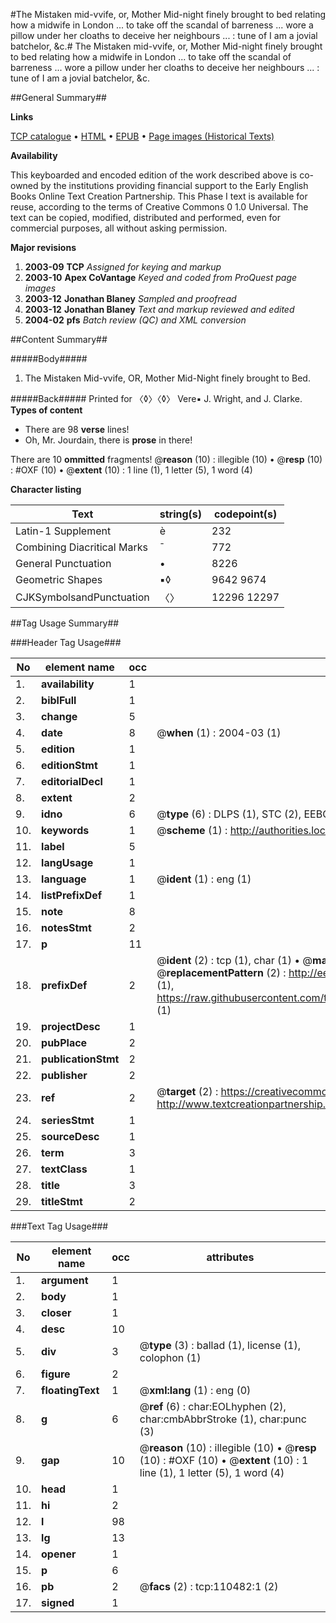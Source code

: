 #The Mistaken mid-vvife, or, Mother Mid-night finely brought to bed relating how a midwife in London ... to take off the scandal of barreness ... wore a pillow under her cloaths to deceive her neighbours ... : tune of I am a jovial batchelor, &c.#
The Mistaken mid-vvife, or, Mother Mid-night finely brought to bed relating how a midwife in London ... to take off the scandal of barreness ... wore a pillow under her cloaths to deceive her neighbours ... : tune of I am a jovial batchelor, &c.

##General Summary##

**Links**

[TCP catalogue](http://www.ota.ox.ac.uk/tcp/)  • 
[HTML](http://tei.it.ox.ac.uk/tcp/Texts-HTML/free/A51/A51012.html)  • 
[EPUB](http://tei.it.ox.ac.uk/tcp/Texts-EPUB/free/A51/A51012.epub) • 
[Page images (Historical Texts)](https://data.historicaltexts.jisc.ac.uk/view?pubId=eebo-31355468e&pageId=eebo-31355468e-110482-1)

**Availability**

This keyboarded and encoded edition of the
	       work described above is co-owned by the institutions
	       providing financial support to the Early English Books
	       Online Text Creation Partnership. This Phase I text is
	       available for reuse, according to the terms of Creative
	       Commons 0 1.0 Universal. The text can be copied,
	       modified, distributed and performed, even for
	       commercial purposes, all without asking permission.

**Major revisions**

1. __2003-09__ __TCP__ *Assigned for keying and markup*
1. __2003-10__ __Apex CoVantage__ *Keyed and coded from ProQuest page images*
1. __2003-12__ __Jonathan Blaney__ *Sampled and proofread*
1. __2003-12__ __Jonathan Blaney__ *Text and markup reviewed and edited*
1. __2004-02__ __pfs__ *Batch review (QC) and XML conversion*

##Content Summary##

#####Body#####

1. The Mistaken Mid-vvife, OR, 
Mother Mid-Night finely brought to Bed.

#####Back#####
Printed for  〈◊〉〈◊〉 Vere▪ J. Wright, and J. Clarke.
**Types of content**

  * There are 98 **verse** lines!
  * Oh, Mr. Jourdain, there is **prose** in there!

There are 10 **ommitted** fragments! 
 @__reason__ (10) : illegible (10)  •  @__resp__ (10) : #OXF (10)  •  @__extent__ (10) : 1 line (1), 1 letter (5), 1 word (4)

**Character listing**


|Text|string(s)|codepoint(s)|
|---|---|---|
|Latin-1 Supplement|è|232|
|Combining             Diacritical Marks|̄|772|
|General Punctuation|•|8226|
|Geometric Shapes|▪◊|9642 9674|
|CJKSymbolsandPunctuation|〈〉|12296 12297|

##Tag Usage Summary##

###Header Tag Usage###

|No|element name|occ|attributes|
|---|---|---|---|
|1.|__availability__|1||
|2.|__biblFull__|1||
|3.|__change__|5||
|4.|__date__|8| @__when__ (1) : 2004-03 (1)|
|5.|__edition__|1||
|6.|__editionStmt__|1||
|7.|__editorialDecl__|1||
|8.|__extent__|2||
|9.|__idno__|6| @__type__ (6) : DLPS (1), STC (2), EEBO-CITATION (1), OCLC (1), VID (1)|
|10.|__keywords__|1| @__scheme__ (1) : http://authorities.loc.gov/ (1)|
|11.|__label__|5||
|12.|__langUsage__|1||
|13.|__language__|1| @__ident__ (1) : eng (1)|
|14.|__listPrefixDef__|1||
|15.|__note__|8||
|16.|__notesStmt__|2||
|17.|__p__|11||
|18.|__prefixDef__|2| @__ident__ (2) : tcp (1), char (1)  •  @__matchPattern__ (2) : ([0-9\-]+):([0-9IVX]+) (1), (.+) (1)  •  @__replacementPattern__ (2) : http://eebo.chadwyck.com/downloadtiff?vid=$1&page=$2 (1), https://raw.githubusercontent.com/textcreationpartnership/Texts/master/tcpchars.xml#$1 (1)|
|19.|__projectDesc__|1||
|20.|__pubPlace__|2||
|21.|__publicationStmt__|2||
|22.|__publisher__|2||
|23.|__ref__|2| @__target__ (2) : https://creativecommons.org/publicdomain/zero/1.0/ (1), http://www.textcreationpartnership.org/docs/. (1)|
|24.|__seriesStmt__|1||
|25.|__sourceDesc__|1||
|26.|__term__|3||
|27.|__textClass__|1||
|28.|__title__|3||
|29.|__titleStmt__|2||


###Text Tag Usage###

|No|element name|occ|attributes|
|---|---|---|---|
|1.|__argument__|1||
|2.|__body__|1||
|3.|__closer__|1||
|4.|__desc__|10||
|5.|__div__|3| @__type__ (3) : ballad (1), license (1), colophon (1)|
|6.|__figure__|2||
|7.|__floatingText__|1| @__xml:lang__ (1) : eng (0)|
|8.|__g__|6| @__ref__ (6) : char:EOLhyphen (2), char:cmbAbbrStroke (1), char:punc (3)|
|9.|__gap__|10| @__reason__ (10) : illegible (10)  •  @__resp__ (10) : #OXF (10)  •  @__extent__ (10) : 1 line (1), 1 letter (5), 1 word (4)|
|10.|__head__|1||
|11.|__hi__|2||
|12.|__l__|98||
|13.|__lg__|13||
|14.|__opener__|1||
|15.|__p__|6||
|16.|__pb__|2| @__facs__ (2) : tcp:110482:1 (2)|
|17.|__signed__|1||
